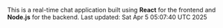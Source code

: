 This is a real-time chat application built using **React** for the frontend and **Node.js** for the backend.
Last updated: Sat Apr  5 05:07:40 UTC 2025
